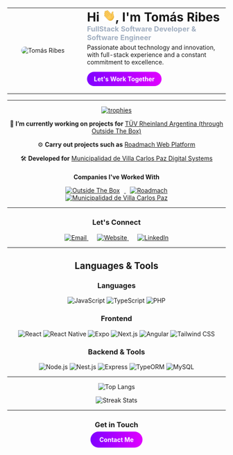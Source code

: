 <!-- Profile Header Section -->
<table>
  <tr>
    <!-- Profile Image (Square) -->
    <td align="center" valign="middle" width="150">
      <img src="https://tomasribes.net/assets/CV.png" alt="Tomás Ribes" width="150" height="150" style="border-radius: 12px;">
    </td>
    <!-- Title, Subtitle & Call-to-Action -->
    <td align="left" style="padding-left: 20px;">
      <h1 style="margin: 0;">Hi <img src="https://raw.githubusercontent.com/ABSphreak/ABSphreak/master/gifs/Hi.gif" width="30" alt="Hi">, I'm Tomás Ribes</h1>
      <h3 style="margin: 0; color: #a0aec0;">FullStack Software Developer & Software Engineer</h3>
      <p style="margin: 4px 0;">Passionate about technology and innovation, with full-stack experience and a constant commitment to excellence.</p>
      <p>
        <a href="#contact" style="display: inline-block; padding: 8px 16px; background: linear-gradient(to right, #7F00FF, #E100FF); color: white; border-radius: 9999px; text-decoration: none; font-weight: bold;">
          Let's Work Together
        </a>
      </p>
    </td>
  </tr>
</table>

<hr />

<!-- GitHub Trophies (with custom trophy link) -->
<p align="center">
  <a href="https://github.com/ryo-ma/github-profile-trophy">
    <img src="https://github-profile-trophy.vercel.app/?username=tomasribesb&theme=darkhub&title=Commits,Repositories,Experience" alt="trophies" />
  </a>
</p>

<!-- Work & Current Focus -->
<div align="center">
  <p>🔭 <strong>I’m currently working on projects for</strong> <a href="https://www.outsidethebox.ar/" target="_blank">TÜV Rheinland Argentina (through Outside The Box)</a></p>
  <p>⚙️ <strong>Carry out projects such as</strong> <a href="https://roadmach.com/" target="_blank">Roadmach Web Platform</a></p>
  <p>🛠️ <strong>Developed for</strong> <a href="https://villacarlospaz.gov.ar/" target="_blank">Municipalidad de Villa Carlos Paz Digital Systems</a></p>
</div>

<!-- Companies Logos Section -->
<div align="center" style="margin-top: 20px;">
  <p><strong>Companies I've Worked With</strong></p>
  <a href="https://www.outsidethebox.ar/" target="_blank">
    <img src="https://tomasribes.net/assets/otb.png" alt="Outside The Box" width="80" style="margin: 0 10px;">
  </a>
  <a href="https://roadmach.com/" target="_blank">
    <img src="https://tomasribes.net/assets/roadmach.png" alt="Roadmach" width="80" style="margin: 0 10px;">
  </a>
  <a href="https://villacarlospaz.gov.ar/" target="_blank">
    <img src="https://tomasribes.net/assets/vcp.jpg" alt="Municipalidad de Villa Carlos Paz" width="80" style="margin: 0 10px;">
  </a>
</div>

<hr />

<!-- Let's Connect Section -->
<h3 align="center">Let's Connect</h3>
<p align="center">
  <!-- Email Icon -->
  <a href="mailto:tomasribesb@gmail.com" target="_blank" style="margin: 0 10px;">
    <img src="https://img.icons8.com/material-rounded/24/ffffff/new-post.png" alt="Email" title="Email">
  </a>
  <!-- Website Icon -->
  <a href="https://tomasribes.net/" target="_blank" style="margin: 0 10px;">
    <img src="https://img.icons8.com/material-rounded/24/ffffff/domain.png" alt="Website" title="Website">
  </a>
  <!-- LinkedIn Icon -->
  <a href="https://linkedin.com/in/tomasribesb" target="_blank" style="margin: 0 10px;">
    <img src="https://raw.githubusercontent.com/rahuldkjain/github-profile-readme-generator/master/src/images/icons/Social/linked-in-alt.svg" alt="LinkedIn" width="40" height="40" title="LinkedIn">
  </a>
</p>

<hr />

<!-- Languages & Tools -->
<h2 align="center">Languages & Tools</h2>

<!-- Languages -->
<h3 align="center">Languages</h3>
<p align="center">
  <img src="https://img.shields.io/badge/JavaScript-F7DF1E?style=flat-square&logo=javascript&logoColor=black" alt="JavaScript" />
  <img src="https://img.shields.io/badge/TypeScript-3178C6?style=flat-square&logo=typescript&logoColor=white" alt="TypeScript" />
  <img src="https://img.shields.io/badge/PHP-777BB4?style=flat-square&logo=php&logoColor=white" alt="PHP" />
</p>

<!-- Frontend -->
<h3 align="center">Frontend</h3>
<p align="center">
  <img src="https://img.shields.io/badge/React-61DAFB?style=flat-square&logo=react&logoColor=black" alt="React" />
  <img src="https://img.shields.io/badge/React_Native-61DAFB?style=flat-square&logo=react&logoColor=black" alt="React Native" />
  <img src="https://img.shields.io/badge/Expo-000020?style=flat-square&logo=expo&logoColor=white" alt="Expo" />
  <img src="https://img.shields.io/badge/Next.js-000000?style=flat-square&logo=nextdotjs&logoColor=white" alt="Next.js" />
  <img src="https://img.shields.io/badge/Angular-DD0031?style=flat-square&logo=angular&logoColor=white" alt="Angular" />
  <img src="https://img.shields.io/badge/Tailwind_CSS-38B2AC?style=flat-square&logo=tailwind-css&logoColor=white" alt="Tailwind CSS" />
</p>

<!-- Backend & Tools -->
<h3 align="center">Backend & Tools</h3>
<p align="center">
  <img src="https://img.shields.io/badge/Node.js-339933?style=flat-square&logo=node.js&logoColor=white" alt="Node.js" />
  <img src="https://img.shields.io/badge/Nest.js-E0234E?style=flat-square&logo=nestjs&logoColor=white" alt="Nest.js" />
  <img src="https://img.shields.io/badge/Express-000000?style=flat-square&logo=express&logoColor=white" alt="Express" />
  <img src="https://img.shields.io/badge/TypeORM-FF3E00?style=flat-square&logo=typeorm&logoColor=white" alt="TypeORM" />
  <img src="https://img.shields.io/badge/MySQL-4479A1?style=flat-square&logo=mysql&logoColor=white" alt="MySQL" />
</p>

<hr />

<!-- GitHub Stats & Streak -->
<p align="center">
  <img src="https://github-readme-stats.vercel.app/api/top-langs?username=tomasribesb&show_icons=true&locale=en&layout=compact&theme=radical" alt="Top Langs" />
</p>

<p align="center">
  <img src="https://github-readme-streak-stats.herokuapp.com/?user=tomasribesb&theme=radical" alt="Streak Stats" />
</p>

<hr />

<!-- Contact Section -->
<h3 align="center">Get in Touch</h3>
<p align="center">
  <a href="mailto:tomasribesb@gmail.com" target="_blank" style="text-decoration: none; color: #fff; background: linear-gradient(to right, #7F00FF, #E100FF); padding: 10px 20px; border-radius: 50px; font-weight: bold;">
    Contact Me
  </a>
</p>
